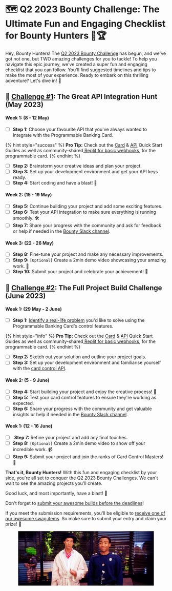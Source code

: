# 🗺 Q2 2023 Bounty Challenge: The Ultimate Fun and Engaging Checklist for Bounty Hunters 🚀🏆

Hey, Bounty Hunters! The [Q2 2023 Bounty Challenge](q2-2023-bounty-challenge-the-ultimate-fun-and-engaging-checklist-for-bounty-hunters.md) has begun, and we've got not one, but TWO amazing challenges for you to tackle! To help you navigate this epic journey, we've created a super fun and engaging checklist that you can follow. You'll find suggested timelines and tips to make the most of your experience. Ready to embark on this thrilling adventure? Let's dive in! 🎉

## 🎯 [Challenge #1](./#what-are-the-challenges): The Great API Integration Hunt (May 2023)

#### Week 1: (8 - 12 May)

* [ ] **Step 1:** Choose your favourite API that you've always wanted to integrate with the Programmable Banking Card.

{% hint style="success" %}
**Pro Tip:** Check out the [Card](../../../get-started/card-quick-start-guide/) & [API](../../../get-started/api-quick-start-guide/) Quick Start Guides as well as community-shared[ Replit for basic webhooks](https://replit.com/@devinpearson1/Investec-Card-Webhook?v=2), for the programmable card.
{% endhint %}

* [ ] **Step 2:** Brainstorm your creative ideas and plan your project.
* [ ] **Step 3:** Set up your development environment and get your API keys ready.
* [ ] **Step 4:** Start coding and have a blast! 🚀

#### Week 2: (15 - 19 May)

* [ ] **Step 5:** Continue building your project and add some exciting features.
* [ ] **Step 6:** Test your API integration to make sure everything is running smoothly. 🛠️
* [ ] **Step 7:** Share your progress with the community and ask for feedback or help if needed in the [Bounty Slack channel](https://offerzen-community.slack.com/archives/C048GPNT49W).

#### Week 3: (22 - 26 May)

* [ ] **Step 8:** Fine-tune your project and make any necessary improvements.
* [ ] **Step 9:** `[Optional]` Create a 2min demo video showcasing your amazing work. 🎥
* [ ] **Step 10:** Submit your project and celebrate your achievement! 🎉

## 🎯 [Challenge #2](./#what-are-the-challenges): The Full Project Build Challenge (June 2023)

#### Week 1: (29 May - 2 June)

* [ ] **Step 1:** [Identify a real-life problem](./#a-few-possible-real-life-use-cases-for-programmable-banking-cards.) you'd like to solve using the Programmable Banking Card's control features.

{% hint style="info" %}
**Pro Tip:** Check out the [Card](../../../get-started/card-quick-start-guide/) & [API](../../../get-started/api-quick-start-guide/) Quick Start Guides as well as community-shared[ Replit for basic webhooks](https://replit.com/@devinpearson1/Investec-Card-Webhook?v=2), for the programmable card.
{% endhint %}

* [ ] **Step 2:** Sketch out your solution and outline your project goals.
* [ ] **Step 3:** Set up your development environment and familiarise yourself with the [card control API](../../../get-started/card-quick-start-guide/).

#### Week 2: (5 - 9 June)

* [ ] **Step 4:** Start building your project and enjoy the creative process! 🌟
* [ ] **Step 5:** Test your card control features to ensure they're working as expected.
* [ ] **Step 6:** Share your progress with the community and get valuable insights or help if needed in the [Bounty Slack channel](https://offerzen-community.slack.com/archives/C048GPNT49W).

#### Week 1: (12 - 16 June)

* [ ] &#x20;**Step 7:** Refine your project and add any final touches.
* [ ] **Step 8:** `[Optional]` Create a 2min demo video to show off your incredible work. 📹
* [ ] **Step 9:** Submit your project and join the ranks of Card Control Masters! 🥳

**That's it, Bounty Hunters!** With this fun and engaging checklist by your side, you're all set to conquer the Q2 2023 Bounty Challenges. We can't wait to see the amazing projects you'll create.&#x20;

Good luck, and most importantly, have a blast! 🎊

Don't forget to [submit your awesome builds before the deadlines](https://8malmkzgvs8.typeform.com/to/wobyAEBu)!

If you meet the submission requirements, you'll be eligible to [receive one of our awesome swag items](./#what-do-i-get-a-part-from-some-serious-community-of-course). So make sure to submit your entry and claim your prize! 🤩

<figure><img src="../../../.gitbook/assets/high_five_community.gif" alt=""><figcaption></figcaption></figure>
